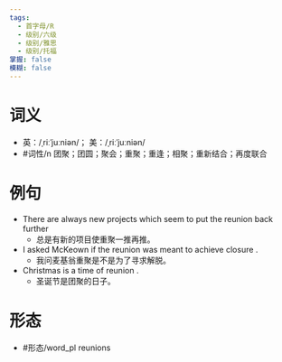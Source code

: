```yaml
---
tags:
  - 首字母/R
  - 级别/六级
  - 级别/雅思
  - 级别/托福
掌握: false
模糊: false
---
```

# 词义
- 英：/ˌriːˈjuːniən/； 美：/ˌriːˈjuːniən/
- #词性/n  团聚；团圆；聚会；重聚；重逢；相聚；重新结合；再度联合
# 例句
- There are always new projects which seem to put the reunion back further
	- 总是有新的项目使重聚一推再推。
- I asked McKeown if the reunion was meant to achieve closure .
	- 我问麦基翁重聚是不是为了寻求解脱。
- Christmas is a time of reunion .
	- 圣诞节是团聚的日子。
# 形态
- #形态/word_pl reunions
